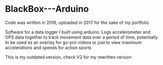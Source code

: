 # BlackBox---Arduino
Code was written in 2016, uploaded in 2017 for the sake of my portfolio

Software for a data logger I built using arduino. Logs accelerometer and GPS data together to track movement data over a period of time, potentially to be used as an overlay for go-pro videos or just to view maximum accelerations and speeds for action sports

This is my outdated version, check V2 for my rewritten version
